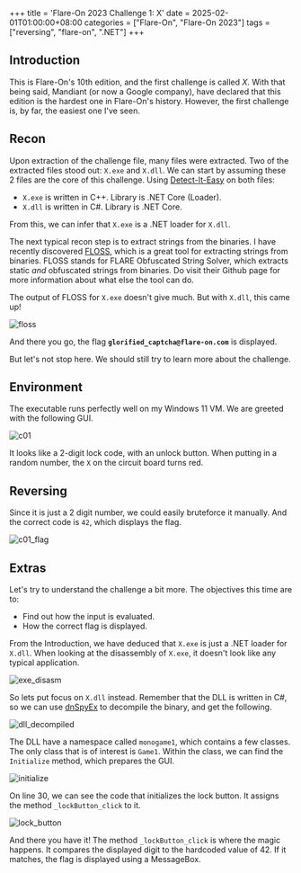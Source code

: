 +++
title = 'Flare-On 2023 Challenge 1: X'
date = 2025-02-01T01:00:00+08:00
categories = ["Flare-On", "Flare-On 2023"]
tags = ["reversing", "flare-on", ".NET"]
+++

## Introduction

This is Flare-On's 10th edition, and the first challenge is called _X_. With that
being said, Mandiant (or now a Google company), have declared that this edition
is the hardest one in Flare-On's history. However, the first challenge is, by far,
the easiest one I've seen.

## Recon

Upon extraction of the challenge file, many files were extracted. Two of the extracted
files stood out: `X.exe` and `X.dll`. We can start by assuming these 2 files are
the core of this challenge. Using [Detect-It-Easy][die] on both files:

- `X.exe` is written in C++. Library is .NET Core (Loader).
- `X.dll` is written in C#. Library is .NET Core.

From this, we can infer that `X.exe` is a .NET loader for `X.dll`.

The next typical recon step is to extract strings from the binaries. I have recently
discovered [FLOSS][floss], which is a great tool for extracting strings from binaries.
FLOSS stands for FLARE Obfuscated String Solver, which extracts static _and_ obfuscated
strings from binaries. Do visit their Github page for more information about what
else the tool can do.

The output of FLOSS for `X.exe` doesn't give much. But with `X.dll`, this came up!

![floss](./flareon2023c01_img01.png)

And there you go, the flag **`glorified_captcha@flare-on.com`** is displayed.

But let's not stop here. We should still try to learn more about the challenge.

## Environment

The executable runs perfectly well on my Windows 11 VM. We are greeted with the
following GUI.

![c01](./flareon2023c01_img02.png)

It looks like a 2-digit lock code, with an unlock button. When putting in a random
number, the `X` on the circuit board turns red.

## Reversing

Since it is just a 2 digit number, we could easily bruteforce it manually.
And the correct code is `42`, which displays the flag.

![c01_flag](./flareon2023c01_img03.png)

## Extras

Let's try to understand the challenge a bit more. The objectives this time are to:

- Find out how the input is evaluated.
- How the correct flag is displayed.

From the Introduction, we have deduced that `X.exe` is just a .NET loader for `X.dll`.
When looking at the disassembly of `X.exe`, it doesn't look like any typical
application.

![exe_disasm](./flareon2023c01_img04.png)

So lets put focus on `X.dll` instead. Remember that the DLL is written in C#, so
we can use [dnSpyEx][dnspyex] to decompile the binary, and get the following.

![dll_decompiled](./flareon2023c01_img05.png)

The DLL have a namespace called `monogame1`, which contains a few classes. The
only class that is of interest is `Game1`. Within the class, we can find the
`Initialize` method, which prepares the GUI.

![initialize](./flareon2023c01_img06.png)

On line 30, we can see the code that initializes the lock button. It assigns the
method `_lockButton_click` to it.

![lock_button](./flareon2023c01_img07.png)

And there you have it! The method `_lockButton_click` is where the magic happens.
It compares the displayed digit to the hardcoded value of 42. If it matches, the
flag is displayed using a MessageBox.

[die]: https://github.com/horsicq/Detect-It-Easy
[dnspyex]: https://github.com/dnSpyEx/dnSpy
[floss]: https://github.com/mandiant/flare-floss
